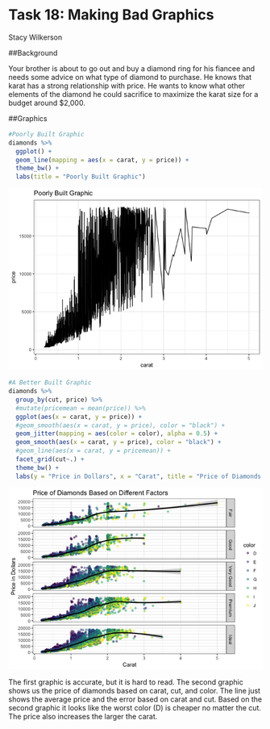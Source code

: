 # Task 18: Making Bad Graphics
Stacy Wilkerson  



##Background

 Your brother is about to go out and buy a diamond ring for his fiancee and needs some advice on what type of diamond to purchase. He knows that karat has a strong relationship with price. He wants to know what other elements of the diamond he could sacrifice to maximize the karat size for a budget around $2,000.

##Graphics


```r
#Poorly Built Graphic
diamonds %>%
  ggplot() +
  geom_line(mapping = aes(x = carat, y = price)) +
  theme_bw() +
  labs(title = "Poorly Built Graphic")
```

![](Task18_files/figure-html/unnamed-chunk-1-1.png)<!-- -->




```r
#A Better Built Graphic
diamonds %>%
  group_by(cut, price) %>%
  #mutate(pricemean = mean(price)) %>%
  ggplot(aes(x = carat, y = price)) +
  #geom_smooth(aes(x = carat, y = price), color = "black") +
  geom_jitter(mapping = aes(color = color), alpha = 0.5) +
  geom_smooth(aes(x = carat, y = price), color = "black") +
  #geom_line(aes(x = carat, y = pricemean)) +
  facet_grid(cut~.) +
  theme_bw() +
  labs(y = "Price in Dollars", x = "Carat", title = "Price of Diamonds Based on Different Factors")
```

![](Task18_files/figure-html/unnamed-chunk-2-1.png)<!-- -->

The first graphic is accurate, but it is hard to read. The second graphic shows us the price of diamonds based on carat, cut, and color. The line just shows the average price and the error based on carat and cut. Based on the second graphic it looks like the worst color (D) is cheaper no matter the cut. The price also increases the larger the carat.  




